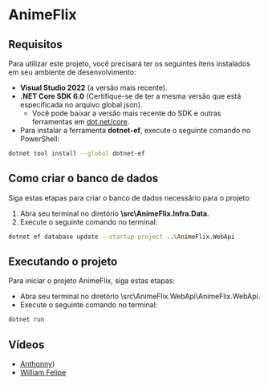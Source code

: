 # AnimeFlix

## Requisitos

Para utilizar este projeto, você precisará ter os seguintes itens instalados em seu ambiente de desenvolvimento:

- **Visual Studio 2022** (a versão mais recente).
- **.NET Core SDK 6.0** (Certifique-se de ter a mesma versão que está especificada no arquivo global.json).
  - Você pode baixar a versão mais recente do SDK e outras ferramentas em [dot.net/core](https://dot.net/core).
- Para instalar a ferramenta **dotnet-ef**, execute o seguinte comando no PowerShell:

```bash
dotnet tool install --global dotnet-ef
```

## Como criar o banco de dados

Siga estas etapas para criar o banco de dados necessário para o projeto:

1. Abra seu terminal no diretório **\src\AnimeFlix.Infra.Data**.
2. Execute o seguinte comando no terminal:

```bash
dotnet ef database update --startup-project ..\AnimeFlix.WebApi
```

## Executando o projeto

Para iniciar o projeto AnimeFlix, siga estas etapas:

- Abra seu terminal no diretório \src\AnimeFlix.WebApi\AnimeFlix.WebApi.
- Execute o seguinte comando no terminal:

```bash
dotnet run
```

## Vídeos

- [Anthonny]([https://www.youtube.com/watch?v=7gHQ0ZNpSgk&ab_channel=Anthonny]))
- [William Felipe](https://drive.google.com/drive/folders/1LoLGMKVTdMv0NcLqgYl30yl1jDmniew9?usp=sharing)
